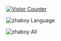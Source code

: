 [![Vistor Counter](https://count.getloli.com/get/@github_zhaboy?theme=gelbooru)](https://github.com/zhaboy)

![zhaboy Language](https://github-readme-stats.vercel.app/api/top-langs/?username=zhaboy&langs_count=8&layout=compact&theme=cobalt&hide_border=true)

![zhaboy All](https://github-readme-stats.vercel.app/api/?username=zhaboy&layout=compact&theme=cobalt&hide_border=true)
